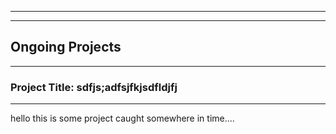 -----
-----
## Ongoing Projects
-----
### Project Title: sdfjs;adfsjfkjsdfldjfj
-----
hello this is some project caught somewhere in time.... 

